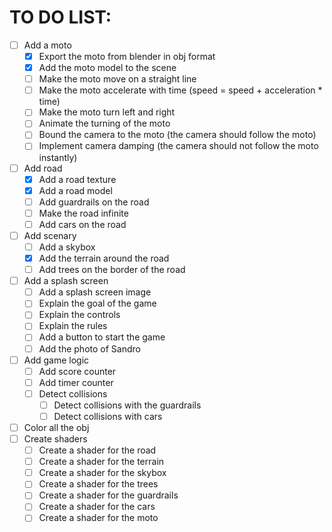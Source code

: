 # TO DO LIST:
- [ ] Add a moto
  - [x] Export the moto from blender in obj format
  - [x] Add the moto model to the scene
  - [ ] Make the moto move on a straight line
  - [ ] Make the moto accelerate with time (speed = speed + acceleration * time)
  - [ ] Make the moto turn left and right
  - [ ] Animate the turning of the moto
  - [ ] Bound the camera to the moto (the camera should follow the moto)
  - [ ] Implement camera damping (the camera should not follow the moto instantly)
- [ ] Add road
  - [x] Add a road texture
  - [x] Add a road model
  - [ ] Add guardrails on the road
  - [ ] Make the road infinite
  - [ ] Add cars on the road
- [ ] Add scenary
  - [ ] Add a skybox
  - [x] Add the terrain around the road
  - [ ] Add trees on the border of the road
- [ ] Add a splash screen
  - [ ] Add a splash screen image
  - [ ] Explain the goal of the game
  - [ ] Explain the controls
  - [ ] Explain the rules
  - [ ] Add a button to start the game
  - [ ] Add the photo of Sandro
- [ ] Add game logic
  - [ ] Add score counter
  - [ ] Add timer counter
  - [ ] Detect collisions
    - [ ] Detect collisions with the guardrails
    - [ ] Detect collisions with cars
- [ ] Color all the obj
- [ ] Create shaders
  - [ ] Create a shader for the road
  - [ ] Create a shader for the terrain
  - [ ] Create a shader for the skybox
  - [ ] Create a shader for the trees
  - [ ] Create a shader for the guardrails
  - [ ] Create a shader for the cars
  - [ ] Create a shader for the moto